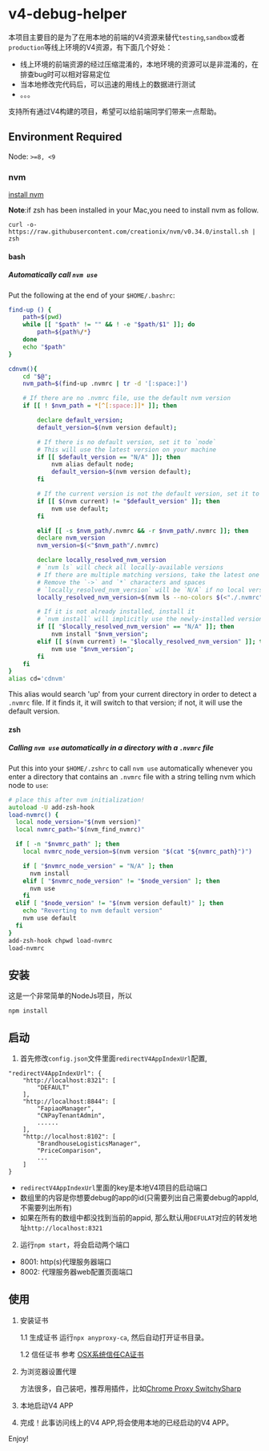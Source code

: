 # v4-debug-helper

本项目主要目的是为了在用本地的前端的V4资源来替代`testing`,`sandbox`或者`production`等线上环境的V4资源，有下面几个好处：

* 线上环境的前端资源的经过压缩混淆的，本地环境的资源可以是非混淆的，在排查bug时可以相对容易定位
* 当本地修改完代码后，可以迅速的用线上的数据进行测试
* 。。。

支持所有通过V4构建的项目，希望可以给前端同学们带来一点帮助。

## Environment Required

Node: `>=8, <9`

### nvm 
[install nvm ](https://github.com/creationix/nvm)

**Note**:if zsh has been installed in your Mac,you need to install nvm as follow. 
```
curl -o- https://raw.githubusercontent.com/creationix/nvm/v0.34.0/install.sh | zsh
```
#### bash

##### Automatically call `nvm use`

Put the following at the end of your `$HOME/.bashrc`:

```bash
find-up () {
    path=$(pwd)
    while [[ "$path" != "" && ! -e "$path/$1" ]]; do
        path=${path%/*}
    done
    echo "$path"
}

cdnvm(){
    cd "$@";
    nvm_path=$(find-up .nvmrc | tr -d '[:space:]')

    # If there are no .nvmrc file, use the default nvm version
    if [[ ! $nvm_path = *[^[:space:]]* ]]; then

        declare default_version;
        default_version=$(nvm version default);

        # If there is no default version, set it to `node`
        # This will use the latest version on your machine
        if [[ $default_version == "N/A" ]]; then
            nvm alias default node;
            default_version=$(nvm version default);
        fi

        # If the current version is not the default version, set it to use the default version
        if [[ $(nvm current) != "$default_version" ]]; then
            nvm use default;
        fi

        elif [[ -s $nvm_path/.nvmrc && -r $nvm_path/.nvmrc ]]; then
        declare nvm_version
        nvm_version=$(<"$nvm_path"/.nvmrc)

        declare locally_resolved_nvm_version
        # `nvm ls` will check all locally-available versions
        # If there are multiple matching versions, take the latest one
        # Remove the `->` and `*` characters and spaces
        # `locally_resolved_nvm_version` will be `N/A` if no local versions are found
        locally_resolved_nvm_version=$(nvm ls --no-colors $(<"./.nvmrc") | tail -1 | tr -d '\->*' | tr -d '[:space:]')

        # If it is not already installed, install it
        # `nvm install` will implicitly use the newly-installed version
        if [[ "$locally_resolved_nvm_version" == "N/A" ]]; then
            nvm install "$nvm_version";
        elif [[ $(nvm current) != "$locally_resolved_nvm_version" ]]; then
            nvm use "$nvm_version";
        fi
    fi
}
alias cd='cdnvm'
```

This alias would search 'up' from your current directory in order to detect a `.nvmrc` file. If it finds it, it will switch to that version; if not, it will use the default version.

#### zsh

##### Calling `nvm use` automatically in a directory with a `.nvmrc` file

Put this into your `$HOME/.zshrc` to call `nvm use` automatically whenever you enter a directory that contains an
`.nvmrc` file with a string telling nvm which node to `use`:

```zsh
# place this after nvm initialization!
autoload -U add-zsh-hook
load-nvmrc() {
  local node_version="$(nvm version)"
  local nvmrc_path="$(nvm_find_nvmrc)"

  if [ -n "$nvmrc_path" ]; then
    local nvmrc_node_version=$(nvm version "$(cat "${nvmrc_path}")")

    if [ "$nvmrc_node_version" = "N/A" ]; then
      nvm install
    elif [ "$nvmrc_node_version" != "$node_version" ]; then
      nvm use
    fi
  elif [ "$node_version" != "$(nvm version default)" ]; then
    echo "Reverting to nvm default version"
    nvm use default
  fi
}
add-zsh-hook chpwd load-nvmrc
load-nvmrc
```

## 安装

这是一个非常简单的NodeJs项目，所以
```
npm install
```
## 启动

1. 首先修改`config.json`文件里面`redirectV4AppIndexUrl`配置,

```
"redirectV4AppIndexUrl": {
    "http://localhost:8321": [
        "DEFAULT"
    ],
    "http://localhost:8844": [
        "FapiaoManager",
        "CNPayTenantAdmin",
        ......
    ],
    "http://localhost:8102": [
        "BrandhouseLogisticsManager", 
        "PriceComparison", 
        ...
    ]
}
```
- `redirectV4AppIndexUrl`里面的key是本地V4项目的启动端口
- 数组里的内容是你想要debug的app的id(只需要列出自己需要debug的appId, 不需要列出所有)
- 如果在所有的数组中都没找到当前的appid, 那么默认用`DEFULAT`对应的转发地址`http://localhost:8321` 


2. 运行`npm start`，将会启动两个端口
* 8001: http(s)代理服务器端口
* 8002: 代理服务器web配置页面端口

## 使用
1. 安装证书

    1.1 生成证书
        运行`npx anyproxy-ca`, 然后自动打开证书目录。

    1.2 信任证书
        参考 [OSX系统信任CA证书](http://anyproxy.io/cn/#osx%E7%B3%BB%E7%BB%9F%E4%BF%A1%E4%BB%BBca%E8%AF%81%E4%B9%A6)
    

2. 为浏览器设置代理

    方法很多，自己装吧，推荐用插件，比如[Chrome Proxy SwitchySharp](https://chrome.google.com/webstore/detail/proxy-switchysharp/dpplabbmogkhghncfbfdeeokoefdjegm?hl=zh-CN)

3. 本地启动V4 APP

4. 完成！此事访问线上的V4 APP,将会使用本地的已经启动的V4 APP。

Enjoy!

